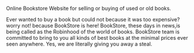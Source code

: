 Online Bookstore Website for selling or buying of used or old books.

Ever wanted to buy a book but could not because it was too expensive? worry not! because BookStore is here! BookStore, these days in news,is being called as the Robinhood of the world of books. BookStore team is committed to bring to you all kinds of best books at the minimal prices ever seen anywhere. Yes, we are literally giving you away a steal.
